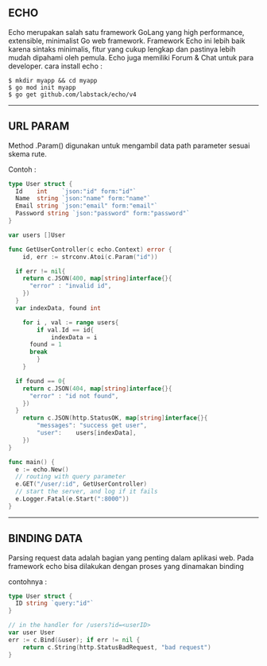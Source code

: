 ## ECHO

Echo merupakan salah satu framework GoLang yang high performance, extensible, minimalist Go web framework. Framework Echo ini lebih baik karena sintaks minimalis, fitur yang cukup lengkap dan pastinya lebih mudah dipahami oleh pemula. Echo juga memiliki Forum & Chat untuk para developer.
cara install echo :

```cli
$ mkdir myapp && cd myapp
$ go mod init myapp
$ go get github.com/labstack/echo/v4
```

---

## URL PARAM

Method .Param() digunakan untuk mengambil data path parameter sesuai skema rute.

Contoh :

```Go
type User struct {
  Id    int    `json:"id" form:"id"`
  Name  string `json:"name" form:"name"`
  Email string `json:"email" form:"email"`
  Password string `json:"password" form:"password"`
}

var users []User

func GetUserController(c echo.Context) error {
	id, err := strconv.Atoi(c.Param("id"))

  if err != nil{
    return c.JSON(400, map[string]interface{}{
      "error" : "invalid id",
    })
  }
  var indexData, found int

	for i , val := range users{
		if val.Id == id{
			indexData = i
      found = 1
      break
		}
	}

  if found == 0{
    return c.JSON(404, map[string]interface{}{
      "error" : "id not found",
    })
  }
	return c.JSON(http.StatusOK, map[string]interface{}{
		"messages": "success get user",
		"user":    users[indexData],
	})
}

func main() {
  e := echo.New()
  // routing with query parameter
  e.GET("/user/:id", GetUserController)
  // start the server, and log if it fails
  e.Logger.Fatal(e.Start(":8000"))
}
```

---

## BINDING DATA

Parsing request data adalah bagian yang penting dalam aplikasi web. Pada framework echo bisa dilakukan dengan proses yang dinamakan binding

contohnya :

```Go
type User struct {
  ID string `query:"id"`
}

// in the handler for /users?id=<userID>
var user User
err := c.Bind(&user); if err != nil {
    return c.String(http.StatusBadRequest, "bad request")
}

```
